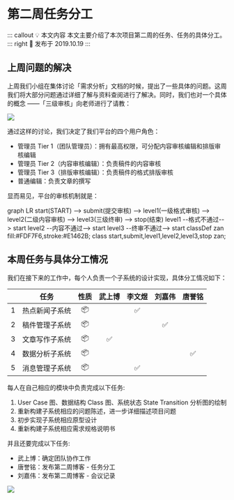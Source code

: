 # 第二周任务分工 <AuthorBadge text="Week 2-1" vertical="middle"/> <AuthorBadge text="@唐誉铭" vertical="middle"/>

::: callout 💡 本文内容
本文主要介绍了本次项目第二周的任务、任务的具体分工。
::: right
📅 发布于 2019.10.19
:::

## 上周问题的解决

上周我们小组在集体讨论「需求分析」文档的时候，提出了一些具体的问题。这周我们将大部分问题通过详细了解与资料查阅进行了解决。同时，我们也对一个具体的概念 ——「三级审核」向老师进行了请教：

![](https://i.loli.net/2019/10/22/b5vZAl2EQiLqg8X.png)

通过这样的讨论，我们决定了我们平台的四个用户角色：

-   管理员 Tier 1（团队管理员）：拥有最高权限，可分配内容审核编辑和排版审核编辑
-   管理员 Tier 2（内容审核编辑）：负责稿件的内容审核
-   管理员 Tier 3（排版审核编辑）：负责稿件的格式排版审核
-   普通编辑：负责文章的撰写

显而易见，平台的审核机制就是：

<mermaid>
graph LR
  start(START) --> submit(提交审核) --> level1(一级格式审核) --> level2(二级内容审核) --> level3(三级终审) --> stop(结束)
  level1 --格式不通过--> start
  level2 --内容不通过--> start
  level3 --终审不通过--> start
classDef zan fill:#FDF7F6,stroke:#E1462B;
class start,submit,level1,level2,level3,stop zan;
</mermaid>

## 本周任务与具体分工情况

我们在接下来的工作中，每个人负责一个子系统的设计实现，具体分工情况如下：

|     |    任务   |  性质 | 武上博 | 李文煜 | 刘嘉伟 | 唐誉铭 |
| :-: | :-----: | :-: | :-: | :-: | :-: | :-: |
|  1  | 热点新闻子系统 |  📦 |     |  ✅  |     |     |
|  2  | 稿件管理子系统 |  📦 |     |     |  ✅  |     |
|  3  | 文章写作子系统 |  📦 |  ✅  |     |     |     |
|  4  | 数据分析子系统 |  📦 |     |     |     |  ✅  |
|  5  | 消息管理子系统 |  📦 |     |  ✅  |     |     |

每人在自己相应的模块中负责完成以下任务:

1.  User Case 图、数据结构 Class 图、系统状态 State Transition 分析图的绘制
2.  重新构建子系统相应的问题陈述，进一步详细描述项目问题
3.  初步实现子系统相应原型设计
4.  重新构建子系统相应需求规格说明书

并且还要完成以下任务:

-   武上博：确定团队协作工作
-   唐誉铭：发布第二周博客 - 任务分工
-   刘嘉伟：发布第二周博客 - 会议记录

![](https://i.loli.net/2019/10/19/Xc9JyzFDVYNWg5E.png)
